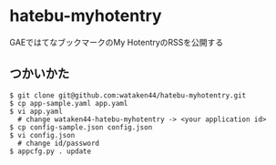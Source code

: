 hatebu-myhotentry
===============================================

GAEではてなブックマークのMy HotentryのRSSを公開する

つかいかた
----------

    $ git clone git@github.com:wataken44/hatebu-myhotentry.git
    $ cp app-sample.yaml app.yaml
    $ vi app.yaml
      # change wataken44-hatebu-myhotentry -> <your application id>
    $ cp config-sample.json config.json
    $ vi config.json
      # change id/password
    $ appcfg.py . update
